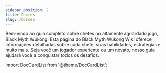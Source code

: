 ```yaml
---
sidebar_position: 2
title: Chefes
slug: /bosses
---
```


Bem-vindo ao guia completo sobre chefes no altamente aguardado jogo, Black Myth Wukong. Esta página do Black Myth Wukong Wiki oferece informações detalhadas sobre cada chefe, suas habilidades, estratégias e muito mais. Seja você um jogador experiente ou um novato, nosso guia ajudará você a conquistar todos os desafios.

import DocCardList from '@theme/DocCardList';

<DocCardList />